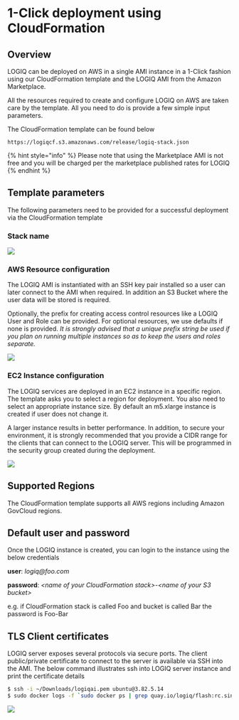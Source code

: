 # 1-Click deployment using CloudFormation

## Overview <a href="overview" id="overview"></a>

LOGIQ can be deployed on AWS in a single AMI instance in a 1-Click fashion using our CloudFormation template and the LOGIQ AMI from the Amazon Marketplace.

All the resources required to create and configure LOGIQ on AWS are taken care by the template. All you need to do is provide a few simple input parameters.

The CloudFormation template can be found below

```
https://logiqcf.s3.amazonaws.com/release/logiq-stack.json
```

{% hint style="info" %}
Please note that using the Marketplace AMI is not free and you will be charged per the marketplace published rates for LOGIQ
{% endhint %}

## Template parameters <a href="template-parameters" id="template-parameters"></a>

The following parameters need to be provided for a successful deployment via the CloudFormation template

### Stack name <a href="stack-name" id="stack-name"></a>

![](https://blobscdn.gitbook.com/v0/b/gitbook-28427.appspot.com/o/assets%2F-LmzGprckLqwd5v6bs6m%2F-Ly4bERo8hA6sD8wcsA0%2F-Ly4dGdKGVgj3czze5PD%2FScreen%20Shot%202020-01-08%20at%206.50.43%20AM.png?alt=media\&token=d3f5b8f2-6415-48ba-91de-9a3ae383084e)

### AWS Resource configuration <a href="aws-resource-configuration" id="aws-resource-configuration"></a>

The LOGIQ AMI is instantiated with an SSH key pair installed so a user can later connect to the AMI when required. In addition an S3 Bucket where the user data will be stored is required.

Optionally, the prefix for creating access control resources like a LOGIQ User and Role can be provided. For optional resources, we use defaults if none is provided. _It is strongly advised that a unique prefix string be used if you plan on running multiple instances so as to keep the users and roles separate._

![](https://blobscdn.gitbook.com/v0/b/gitbook-28427.appspot.com/o/assets%2F-LmzGprckLqwd5v6bs6m%2F-Ly4bERo8hA6sD8wcsA0%2F-Ly4dSsi70LCGJEeB\_wG%2FScreen%20Shot%202020-01-08%20at%206.51.13%20AM.png?alt=media\&token=14dfeb26-7038-459e-9215-3fa60f1152da)

### EC2 Instance configuration <a href="ec2-instance-configuration" id="ec2-instance-configuration"></a>

The LOGIQ services are deployed in an EC2 instance in a specific region. The template asks you to select a region for deployment. You also need to select an appropriate instance size. By default an m5.xlarge instance is created if user does not change it.

A larger instance results in better performance. In addition, to secure your environment, it is strongly recommended that you provide a CIDR range for the clients that can connect to the LOGIQ server. This will be programmed in the security group created during the deployment.

![](https://blobscdn.gitbook.com/v0/b/gitbook-28427.appspot.com/o/assets%2F-LmzGprckLqwd5v6bs6m%2F-Ly4bERo8hA6sD8wcsA0%2F-Ly4eLENrOpRiD7BiWxg%2FScreen%20Shot%202020-01-08%20at%206.51.23%20AM.png?alt=media\&token=ea257f62-f625-48a9-83c1-84315b9808e5)

## Supported Regions <a href="supported-regions" id="supported-regions"></a>

The CloudFormation template supports all AWS regions including Amazon GovCloud regions.

## Default user and password <a href="default-user-and-password" id="default-user-and-password"></a>

Once the LOGIQ instance is created, you can login to the instance using the below credentials

**user**: _logiq@foo.com_

**password**: _\<name of your CloudFormation stack>-\<name of your S3 bucket>_

e.g. if CloudFormation stack is called Foo and bucket is called Bar the password is Foo-Bar

## TLS Client certificates <a href="tls-client-certificates" id="tls-client-certificates"></a>

LOGIQ server exposes several protocols via secure ports. The client public/private certificate to connect to the server is available via SSH into the AMI. The below command illustrates ssh into LOGIQ server instance and print the certificate details

```bash
$ ssh -i ~/Downloads/logiqai.pem ubuntu@3.82.5.14
$ sudo docker logs -f `sudo docker ps | grep quay.io/logiq/flash:rc.singlecontainer | awk '{ printf $1 }'
```

![](https://blobscdn.gitbook.com/v0/b/gitbook-28427.appspot.com/o/assets%2F-LmzGprckLqwd5v6bs6m%2F-Ly5NJ5w66w11HLmRxV8%2F-Ly5RZRmsx1pUhW089ZS%2FScreen%20Shot%202020-01-08%20at%2010.36.41%20AM.png?alt=media\&token=76ed9f91-3a66-4d87-8702-843f1905faff)
